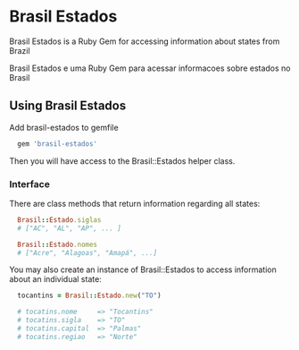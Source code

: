 # Brasil Estados
Brasil Estados is a Ruby Gem for accessing information about states from Brazil

Brasil Estados e uma Ruby Gem para acessar informacoes sobre estados no Brasil

## Using Brasil Estados

Add brasil-estados to gemfile

```ruby
  gem 'brasil-estados'
```

Then you will have access to the Brasil::Estados helper class.

### Interface

There are class methods that return information regarding all states:

```ruby
  Brasil::Estado.siglas
  # ["AC", "AL", "AP", ... ]

  Brasil::Estado.nomes
  # ["Acre", "Alagoas", "Amapá", ...]
```

You may also create an instance of Brasil::Estados to access information about an individual state:

```ruby
  tocantins = Brasil::Estado.new("TO")

  # tocatins.nome     => "Tocantins"
  # tocatins.sigla    => "TO"
  # tocatins.capital  => "Palmas"
  # tocatins.regiao   => "Norte"
```
